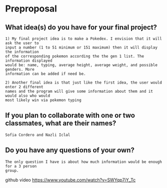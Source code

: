 # Preproposal

## What idea(s) do you have for your final project?

	1) My final project idea is to make a Pokedex. I envision that it will ask the user to 
	input a number (1 to 51 minimum or 151 maximum) then it will display the information 
	of the corresponding pokemon according the the gen 1 list. The information displayed
	would be: name, typing, average height, average weight, and possible genders. More
	information can be added if need be.

	2) Another final idea is that just like the first idea, the user would enter 2 different 
	names and the program will give some information about them and it would also who would 
	most likely win via pokemon typing

## If you plan to collaborate with one or two classmates, what are their names?

	Sofia Cordero and Nazli Iclal

## Do you have any questions of your own?

	The only question I have is about how much information would be enough for a 3 person 
	group.

github video
https://www.youtube.com/watch?v=SWYqp7iY_Tc
